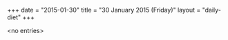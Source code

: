 +++
date = "2015-01-30"
title = "30 January 2015 (Friday)"
layout = "daily-diet"
+++


\<no entries\>

